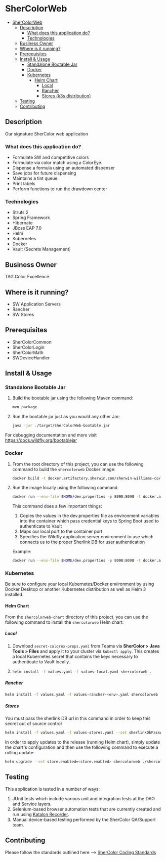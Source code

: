 # SherColorWeb
<!-- TOC -->
* [SherColorWeb](#shercolorweb)
  * [Description](#description)
    * [What does this application do?](#what-does-this-application-do)
    * [Technologies](#technologies)
  * [Business Owner](#business-owner)
  * [Where is it running?](#where-is-it-running)
  * [Prerequisites](#prerequisites)
  * [Install & Usage](#install--usage)
    * [Standalone Bootable Jar](#standalone-bootable-jar)
    * [Docker](#docker)
    * [Kubernetes](#kubernetes)
      * [Helm Chart](#helm-chart)
        * [Local](#local)
        * [Rancher](#rancher)
        * [Stores (k3s distribution)](#stores--k3s-distribution-)
  * [Testing](#testing)
  * [Contributing](#contributing)
<!-- TOC -->

## Description
Our signature SherColor web application
### What does this application do?
- Formulate SW and competitive colors  
- Formulate via color match using a ColorEye.  
- Dispense a formula using an automated dispenser  
- Save jobs for future dispensing  
- Maintains a tint queue  
- Print labels  
- Perform functions to run the drawdown center  
### Technologies
- Struts 2
- Spring Framework
- Hibernate
- JBoss EAP 7.0
- Helm
- Kubernetes
- Docker
- Vault (Secrets Management)
## Business Owner
TAG Color Excellence
## Where is it running?
- SW Application Servers
- Rancher
- SW Stores
## Prerequisites
- SherColorCommon
- SherColorLogin
- SherColorMath
- SWDeviceHandler

## Install & Usage
### Standalone Bootable Jar
1. Build the bootable jar using the following Maven command:

    ```sh
    mvn package
    ```
2. Run the bootable jar just as you would any other Jar:
    ```sh
    java -jar ./target/SherColorWeb-bootable.jar
    ```
For debugging documentation and more visit https://docs.wildfly.org/bootablejar 

### Docker
1. From the root directory of this project, you can use the following command to build the `shercolorweb` Docker image:
    ```sh
    docker build -t docker.artifactory.sherwin.com/sherwin-williams-co/colorex-shercolorweb:<tag> .
    ```

2. Run the image locally using the following command:
    ```sh
    docker run --env-file $HOME/dev.properties -p 8090:8090 -t docker.artifactory.sherwin.com/sherwin-williams-co/colorex-shercolorweb:<tag> <env>
    ```
    This command does a few important things:
    1. Copies the values in the dev.properties file as environment variables into the container which pass credential keys to Spring Boot used to authenticate to Vault
    2. Maps our local port to the container port
    3. Specifies the Wildfly application server environment to use which connects us to the proper Sherlink DB for user authentication

    Example:
    ```sh
    docker run --env-file $HOME/dev.properties -p 8090:8090 -t docker.artifactory.sherwin.com/sherwin-williams-co/colorex-shercolorweb:2.0.0 dev
    ```
### Kubernetes
Be sure to configure your local Kubernetes/Docker environment by using Docker Desktop or another Kubernetes distribution as well as Helm 3 installed.

#### Helm Chart

From the `shercolorweb-chart` directory of this project, you can use the following command to install the `shercolorweb` Helm chart:
##### Local
1. Download `secret-colorex-props.yaml` from Teams via **SherColor > Java Tools > Files** and apply it to your cluster via `kubectl apply`. This creates a local Kubernetes secret that contains the keys necessary to authenticate to Vault locally.
2. 
    ```sh
    helm install -f values.yaml -f values-local.yaml shercolorweb .
    ```
##### Rancher
```sh
helm install -f values.yaml -f values-rancher-<env>.yaml shercolorweb
```
##### Stores
You must pass the sherlink DB url in this command in order to keep this secret out of source control
```sh
helm install -f values.yaml -f values-stores.yaml --set sherlinkDbPassword=<value> shercolorweb
```
In order to apply updates to the release (running Helm chart), simply update the chart's configuration and then use the following command to execute a rolling update:
```sh
helm upgrade --set store.enabled=<store.enabled> shercolorweb ./shercolorweb-chart
```

## Testing
This application is tested in a number of ways:
1. JUnit tests which include various unit and integration tests at the DAO and Service layers.
2. Selenium-based browser automation tests that are currently created and run using [Katalon Recorder](https://www.katalon.com/katalon-recorder-ide/).
3. Manual device-based testing performed by the SherColor QA/Support team.

## Contributing
Please follow the standards outlined here --> [SherColor Coding Standards](https://swcompany.sharepoint.com/:u:/s/SherColor/EaJ93isLmexBtO0HDeVBuXcBwQ38ia_C7svG2nv3x19Wlg?e=uZZi3A)
